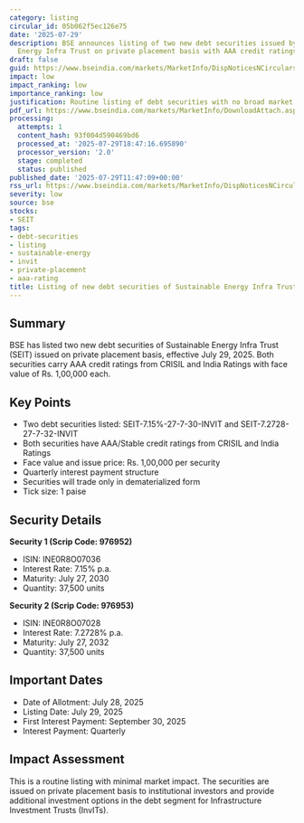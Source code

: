 ```yaml
---
category: listing
circular_id: 05b062f5ec126e75
date: '2025-07-29'
description: BSE announces listing of two new debt securities issued by Sustainable
  Energy Infra Trust on private placement basis with AAA credit ratings.
draft: false
guid: https://www.bseindia.com/markets/MarketInfo/DispNoticesNCirculars.aspx?Noticeid={E69282C1-99EA-422A-A809-FA191D9ECAC8}&noticeno=20250729-22&dt=07/29/2025&icount=22&totcount=71&flag=0
impact: low
impact_ranking: low
importance_ranking: low
justification: Routine listing of debt securities with no broad market impact
pdf_url: https://www.bseindia.com/markets/MarketInfo/DownloadAttach.aspx?id=20250729-22&attachedId=
processing:
  attempts: 1
  content_hash: 93f004d590469bd6
  processed_at: '2025-07-29T18:47:16.695890'
  processor_version: '2.0'
  stage: completed
  status: published
published_date: '2025-07-29T11:47:09+00:00'
rss_url: https://www.bseindia.com/markets/MarketInfo/DispNoticesNCirculars.aspx?Noticeid={E69282C1-99EA-422A-A809-FA191D9ECAC8}&noticeno=20250729-22&dt=07/29/2025&icount=22&totcount=71&flag=0
severity: low
source: bse
stocks:
- SEIT
tags:
- debt-securities
- listing
- sustainable-energy
- invit
- private-placement
- aaa-rating
title: Listing of new debt securities of Sustainable Energy Infra Trust
---
```


## Summary

BSE has listed two new debt securities of Sustainable Energy Infra Trust (SEIT) issued on private placement basis, effective July 29, 2025. Both securities carry AAA credit ratings from CRISIL and India Ratings with face value of Rs. 1,00,000 each.

## Key Points

- Two debt securities listed: SEIT-7.15%-27-7-30-INVIT and SEIT-7.2728-27-7-32-INVIT
- Both securities have AAA/Stable credit ratings from CRISIL and India Ratings
- Face value and issue price: Rs. 1,00,000 per security
- Quarterly interest payment structure
- Securities will trade only in dematerialized form
- Tick size: 1 paise

## Security Details

**Security 1 (Scrip Code: 976952)**
- ISIN: INE0R8O07036
- Interest Rate: 7.15% p.a.
- Maturity: July 27, 2030
- Quantity: 37,500 units

**Security 2 (Scrip Code: 976953)**
- ISIN: INE0R8O07028
- Interest Rate: 7.2728% p.a.
- Maturity: July 27, 2032
- Quantity: 37,500 units

## Important Dates

- Date of Allotment: July 28, 2025
- Listing Date: July 29, 2025
- First Interest Payment: September 30, 2025
- Interest Payment: Quarterly

## Impact Assessment

This is a routine listing with minimal market impact. The securities are issued on private placement basis to institutional investors and provide additional investment options in the debt segment for Infrastructure Investment Trusts (InvITs).